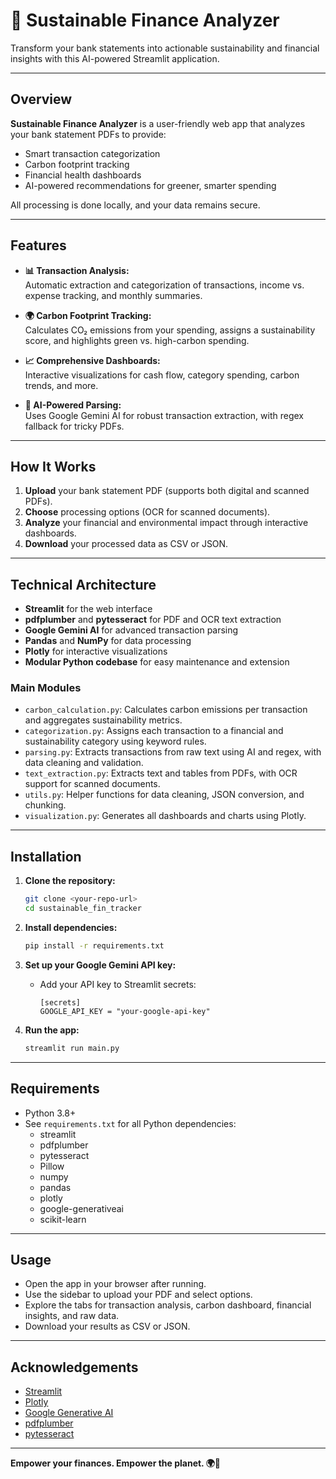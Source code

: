 # 🌱 Sustainable Finance Analyzer

Transform your bank statements into actionable sustainability and financial insights with this AI-powered Streamlit application.

---

## Overview

**Sustainable Finance Analyzer** is a user-friendly web app that analyzes your bank statement PDFs to provide:
- Smart transaction categorization
- Carbon footprint tracking
- Financial health dashboards
- AI-powered recommendations for greener, smarter spending

All processing is done locally, and your data remains secure.

---

## Features

- **📊 Transaction Analysis:**  
  Automatic extraction and categorization of transactions, income vs. expense tracking, and monthly summaries.

- **🌍 Carbon Footprint Tracking:**  
  Calculates CO₂ emissions from your spending, assigns a sustainability score, and highlights green vs. high-carbon spending.

- **📈 Comprehensive Dashboards:**  
  Interactive visualizations for cash flow, category spending, carbon trends, and more.

- **🤖 AI-Powered Parsing:**  
  Uses Google Gemini AI for robust transaction extraction, with regex fallback for tricky PDFs.


---

## How It Works

1. **Upload** your bank statement PDF (supports both digital and scanned PDFs).
2. **Choose** processing options (OCR for scanned documents).
3. **Analyze** your financial and environmental impact through interactive dashboards.
4. **Download** your processed data as CSV or JSON.

---

## Technical Architecture

- **Streamlit** for the web interface
- **pdfplumber** and **pytesseract** for PDF and OCR text extraction
- **Google Gemini AI** for advanced transaction parsing
- **Pandas** and **NumPy** for data processing
- **Plotly** for interactive visualizations
- **Modular Python codebase** for easy maintenance and extension

### Main Modules

- `carbon_calculation.py`: Calculates carbon emissions per transaction and aggregates sustainability metrics.
- `categorization.py`: Assigns each transaction to a financial and sustainability category using keyword rules.
- `parsing.py`: Extracts transactions from raw text using AI and regex, with data cleaning and validation.
- `text_extraction.py`: Extracts text and tables from PDFs, with OCR support for scanned documents.
- `utils.py`: Helper functions for data cleaning, JSON conversion, and chunking.
- `visualization.py`: Generates all dashboards and charts using Plotly.

---

## Installation

1. **Clone the repository:**
   ```sh
   git clone <your-repo-url>
   cd sustainable_fin_tracker
   ```

2. **Install dependencies:**
   ```sh
   pip install -r requirements.txt
   ```

3. **Set up your Google Gemini API key:**
   - Add your API key to Streamlit secrets:
     ```
     [secrets]
     GOOGLE_API_KEY = "your-google-api-key"
     ```

4. **Run the app:**
   ```sh
   streamlit run main.py
   ```

---

## Requirements

- Python 3.8+
- See `requirements.txt` for all Python dependencies:
  - streamlit
  - pdfplumber
  - pytesseract
  - Pillow
  - numpy
  - pandas
  - plotly
  - google-generativeai
  - scikit-learn

---

## Usage

- Open the app in your browser after running.
- Use the sidebar to upload your PDF and select options.
- Explore the tabs for transaction analysis, carbon dashboard, financial insights, and raw data.
- Download your results as CSV or JSON.

---



## Acknowledgements

- [Streamlit](https://streamlit.io/)
- [Plotly](https://plotly.com/)
- [Google Generative AI](https://ai.google.dev/)
- [pdfplumber](https://github.com/jsvine/pdfplumber)
- [pytesseract](https://github.com/madmaze/pytesseract)

---

**Empower your finances. Empower the planet. 🌍💸**
